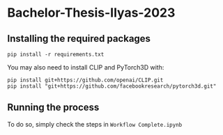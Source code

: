 # Bachelor-Thesis-Ilyas-2023
## Installing the required packages
```
pip install -r requirements.txt
```
You may also need to install CLIP and PyTorch3D with:
```
pip install git+https://github.com/openai/CLIP.git
pip install "git+https://github.com/facebookresearch/pytorch3d.git"
```
## Running the process
To do so, simply check the steps in `Workflow Complete.ipynb`
